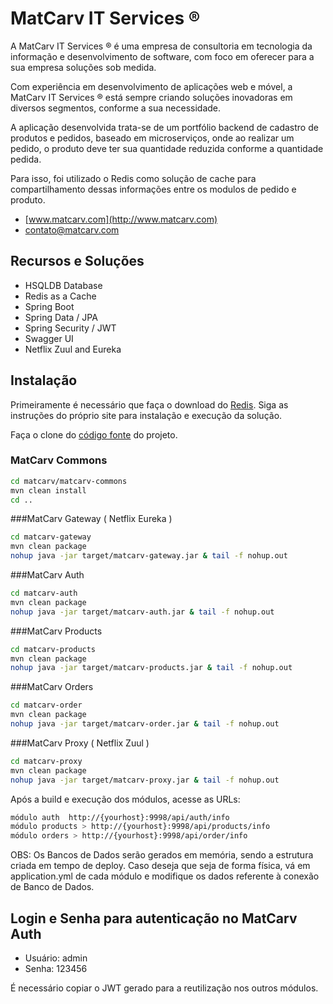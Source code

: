 # MatCarv IT Services ®

A MatCarv IT Services ® é uma empresa de consultoria em tecnologia da informação e desenvolvimento de software, com foco em oferecer para a sua empresa soluções sob medida.

Com experiência em desenvolvimento de aplicações web e móvel, a MatCarv IT Services ® está sempre criando soluções inovadoras em diversos segmentos, conforme a sua necessidade.

A aplicação desenvolvida trata-se de um portfólio backend de cadastro de produtos e pedidos, baseado em microserviços, onde ao realizar um pedido, o produto deve ter sua quantidade reduzida conforme a quantidade pedida.

Para isso, foi utilizado o Redis como solução de cache para compartilhamento dessas informações entre os modulos de pedido e produto.

- [www.matcarv.com](http://www.matcarv.com)
- [contato@matcarv.com](mailto:contato@matcarv.com)

## Recursos e Soluções

- HSQLDB Database
- Redis as a Cache
- Spring Boot
- Spring Data / JPA
- Spring Security / JWT
- Swagger UI
- Netflix Zuul and Eureka

## Instalação

Primeiramente é necessário que faça o download do [Redis](https://redis.io/download). Siga as instruções do próprio site para instalação e execução da solução.

Faça o clone do [código fonte](https://github.com/matcarvit/matcarv.git) do projeto.

### MatCarv Commons

```bash
cd matcarv/matcarv-commons
mvn clean install
cd ..
```

###MatCarv Gateway ( Netflix Eureka )

```bash
cd matcarv-gateway
mvn clean package
nohup java -jar target/matcarv-gateway.jar & tail -f nohup.out
```

###MatCarv Auth

```bash
cd matcarv-auth
mvn clean package
nohup java -jar target/matcarv-auth.jar & tail -f nohup.out
```

###MatCarv Products

```bash
cd matcarv-products
mvn clean package
nohup java -jar target/matcarv-products.jar & tail -f nohup.out
```

###MatCarv Orders

```bash
cd matcarv-order
mvn clean package
nohup java -jar target/matcarv-order.jar & tail -f nohup.out

```

###MatCarv Proxy ( Netflix Zuul )

```bash
cd matcarv-proxy
mvn clean package
nohup java -jar target/matcarv-proxy.jar & tail -f nohup.out

```
Após a build e execução dos módulos, acesse as URLs:

```bash
módulo auth  http://{yourhost}:9998/api/auth/info
módulo products > http://{yourhost}:9998/api/products/info
módulo orders > http://{yourhost}:9998/api/order/info

```
OBS: Os Bancos de Dados serão gerados em memória, sendo a estrutura criada em tempo de deploy. Caso deseja que seja de forma física, vá em application.yml de cada módulo e modifique os dados referente à conexão de Banco de Dados.

## Login e Senha para autenticação no MatCarv Auth

- Usuário: admin
- Senha: 123456

É necessário copiar o JWT gerado para a reutilização nos outros módulos.




